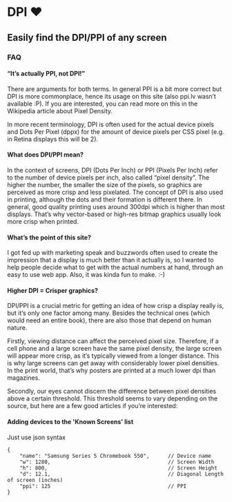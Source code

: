 DPI ♥ 
=====

Easily find the DPI/PPI of any screen
-------------------------------------

### FAQ

#### “It’s actually PPI, not DPI!”

There are arguments for both terms. In general PPI is a bit more correct but DPI is more commonplace, hence its usage on this site (also ppi.lv wasn’t available :P). If you are interested, you can read more on this in the Wikipedia article about Pixel Density.

In more recent terminology, DPI is often used for the actual device pixels and Dots Per Pixel (dppx) for the amount of device pixels per CSS pixel (e.g. in Retina displays this will be 2).

#### What does DPI/PPI mean?

In the context of screens, DPI (Dots Per Inch) or PPI (Pixels Per Inch) refer to the number of device pixels per inch, also called “pixel density”. The higher the number, the smaller the size of the pixels, so graphics are perceived as more crisp and less pixelated. The concept of DPI is also used in printing, although the dots and their formation is different there. In general, good quality printing uses around 300dpi which is higher than most displays. That’s why vector-based or high-res bitmap graphics usually look more crisp when printed.

#### What’s the point of this site?

I got fed up with marketing speak and buzzwords often used to create the impression that a display is much better than it actually is, so I wanted to help people decide what to get with the actual numbers at hand, through an easy to use web app. Also, it was kinda fun to make. :-)

#### Higher DPI = Crisper graphics?

DPI/PPI is a crucial metric for getting an idea of how crisp a display really is, but it’s only one factor among many. Besides the technical ones (which would need an entire book), there are also those that depend on human nature.

Firstly, viewing distance can affect the perceived pixel size. Therefore, if a cell phone and a large screen have the same pixel density, the large screen will appear more crisp, as it’s typically viewed from a longer distance. This is why large screens can get away with considerably lower pixel densities. In the print world, that’s why posters are printed at a much lower dpi than magazines.

Secondly, our eyes cannot discern the difference between pixel densities above a certain threshold. This threshold seems to vary depending on the source, but here are a few good articles if you’re interested:

#### Adding devices to the 'Known Screens' list

Just use json syntax

	{
		"name": "Samsung Series 5 Chromebook 550",		// Device name
		"w": 1280,										// Screen Width
	    "h": 800,										// Screen Height
	    "d": 12.1,										// Diagonal Length of screen (inches)
	    "ppi": 125 										// PPI
  	} 	 
